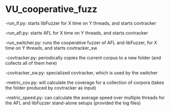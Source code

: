 # VU_cooperative_fuzz

-run_lf.py: 
starts libFuzzer for X time on Y threads, and starts covtracker

-run_afl.py:
starts AFL for X time on Y threads, and starts covtracker

-run_switcher.py:
runs the cooperative fuzzer of AFL and libFuzzer, for X time on Y threads, and starts covtracker_sw

-covtracker.py:
periodically copies the current corpus to a new folder (and collects all of them here)
  
-covtracker_sw.py:
specialized covtracker, which is used by the switcher

-metric_cov.py:
will calculate the coverage for a collection of corpora (takes the folder produced by covtracker as input)
  
-metric_speed.py:
can calculate the average speed over multiple threads for the AFL and libFuzzer stand-alone setups (provided the log files)


